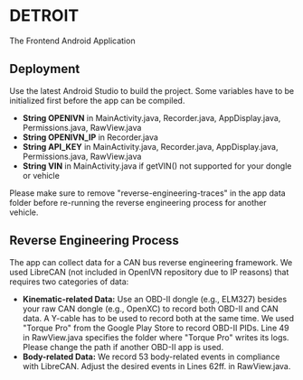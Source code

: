 # DETROIT
The Frontend Android Application

## Deployment
Use the latest Android Studio to build the project. Some variables have to be initialized first before the app can be compiled.

* **String OPENIVN** in MainActivity.java, Recorder.java, AppDisplay.java, Permissions.java, RawView.java
* **String OPENIVN_IP** in Recorder.java
* **String API_KEY** in MainActivity.java, Recorder.java, AppDisplay.java, Permissions.java, RawView.java
* **String VIN** in MainActivity.java if getVIN() not supported for your dongle or vehicle

Please make sure to remove "reverse-engineering-traces" in the app data folder before re-running the reverse engineering process for another vehicle.

## Reverse Engineering Process
The app can collect data for a CAN bus reverse engineering framework. We used LibreCAN (not included in OpenIVN repository due to IP reasons) that requires two categories of data:

* **Kinematic-related Data:** Use an OBD-II dongle (e.g., ELM327) besides your raw CAN dongle (e.g., OpenXC) to record both OBD-II and CAN data. A Y-cable has to be used to record both at the same time. We used "Torque Pro" from the Google Play Store to record OBD-II PIDs. Line 49 in RawView.java specifies the folder where "Torque Pro" writes its logs. Please change the path if another OBD-II app is used.
* **Body-related Data:** We record 53 body-related events in compliance with LibreCAN. Adjust the desired events in Lines 62ff. in RawView.java.
